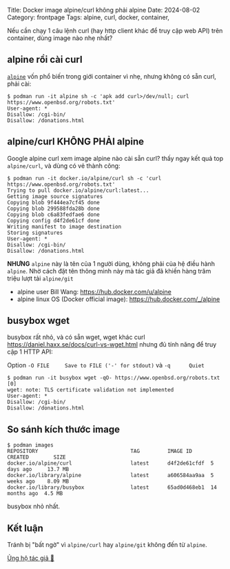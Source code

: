 Title: Docker image alpine/curl không phải alpine
Date: 2024-08-02
Category: frontpage
Tags: alpine, curl, docker, container,

Nếu cần chạy 1 câu lệnh curl (hay http client khác để truy cập web API) trên container, dùng image nào nhẹ nhất?

## alpine rồi cài curl

[`alpine`]({filename}/alpine.md) vốn phổ biến trong giới container vì nhẹ, nhưng không có sẵn curl, phải cài:

```
$ podman run -it alpine sh -c 'apk add curl>/dev/null; curl https://www.openbsd.org/robots.txt'
User-agent: *
Disallow: /cgi-bin/
Disallow: /donations.html
```

## alpine/curl KHÔNG PHẢI alpine
Google alpine curl xem image alpine nào cài sẵn curl? thấy ngay kết quả top `alpine/curl`, và dùng có vẻ thành công:

```
$ podman run -it docker.io/alpine/curl sh -c 'curl https://www.openbsd.org/robots.txt'
Trying to pull docker.io/alpine/curl:latest...
Getting image source signatures
Copying blob 9f444ea7cf45 done
Copying blob 299588fda28b done
Copying blob c6a83fedfae6 done
Copying config d4f2de61cf done
Writing manifest to image destination
Storing signatures
User-agent: *
Disallow: /cgi-bin/
Disallow: /donations.html
```

**NHƯNG** `alpine` này là tên của 1 người dùng, không phải của hệ điều hành `alpine`. Nhờ cách đặt tên thông minh này mà tác giả đã khiến hàng trăm triệu lượt tải `alpine/git`

- alpine user Bill Wang: <https://hub.docker.com/u/alpine>
- alpine linux OS (Docker official image): <https://hub.docker.com/_/alpine>

## busybox wget
busybox rất nhỏ, và có sẵn wget, wget khác curl <https://daniel.haxx.se/docs/curl-vs-wget.html> nhưng đủ tính năng để truy cập 1 HTTP API:

Option `-O FILE		Save to FILE ('-' for stdout)`  và `-q		Quiet`

```
$ podman run -it busybox wget -qO- https://www.openbsd.org/robots.txt                 [0]
wget: note: TLS certificate validation not implemented
User-agent: *
Disallow: /cgi-bin/
Disallow: /donations.html
```

## So sánh kích thước image
```
$ podman images
REPOSITORY                              TAG         IMAGE ID      CREATED        SIZE
docker.io/alpine/curl                   latest      d4f2de61cfdf  5 days ago     13.7 MB
docker.io/library/alpine                latest      a606584aa9aa  5 weeks ago    8.09 MB
docker.io/library/busybox               latest      65ad0d468eb1  14 months ago  4.5 MB
```

busybox nhỏ nhất.

## Kết luận
Tránh bị "bất ngờ" vì `alpine/curl` hay `alpine/git` không đến từ `alpine`.

[Ủng hộ tác giả 🍺](https://www.familug.org/p/ung-ho.html)
